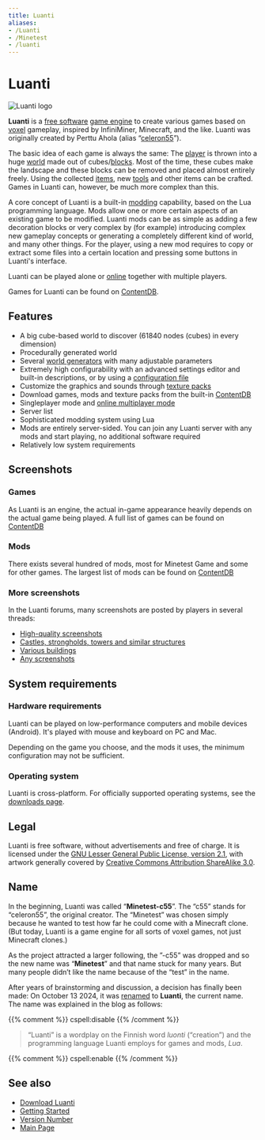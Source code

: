 ```yaml
---
title: Luanti
aliases:
- /Luanti
- /Minetest
- /luanti
---
```


# Luanti

![Luanti logo](/images/luanti/Luanti_logo.png)

**Luanti** is a [free software](https://en.wikipedia.org/wiki/Free_software) [game engine](https://en.wikipedia.org/wiki/Game_engine) to create various games based on [voxel](https://en.wikipedia.org/wiki/Voxel) gameplay, inspired by InfiniMiner, Minecraft, and the like. Luanti was originally created by Perttu Ahola (alias “[celeron55](/about/history/celeron55)”).

The basic idea of each game is always the same: The [player](/for-players/player) is thrown into a huge [world](/for-players/worlds) made out of cubes/[blocks](/for-players/nodes). Most of the time, these cubes make the landscape and these blocks can be removed and placed almost entirely freely. Using the collected [items](/for-players/items), new [tools](/for-players/tool) and other items can be crafted. Games in Luanti can, however, be much more complex than this.

A core concept of Luanti is a built-in [modding](/for-players/mods) capability, based on the Lua programming language. Mods allow one or more certain aspects of an existing game to be modified. Luanti mods can be as simple as adding a few decoration blocks or very complex by (for example) introducing complex new gameplay concepts or generating a completely different kind of world, and many other things. For the player, using a new mod requires to copy or extract some files into a certain location and pressing some buttons in Luanti's interface.

Luanti can be played alone or [online](/server) together with multiple players.

Games for Luanti can be found on [ContentDB](https://content.luanti.org/packages/?type=game).

Features
--------

*   A big cube-based world to discover (61840 nodes (cubes) in every dimension)
*   Procedurally generated world
*   Several [world generators](/mapgen) with many adjustable parameters
*   Extremely high configurability with an advanced settings editor and built-in descriptions, or by using a [configuration file](/for-players/minetest-conf)
*   Customize the graphics and sounds through [texture packs](/for-players/texture-packs)
*   Download games, mods and texture packs from the built-in [ContentDB](https://content.luanti.org/)
*   Singleplayer mode and [online multiplayer mode](/server "Server")
*   Server list
*   Sophisticated modding system using Lua
*   Mods are entirely server-sided. You can join any Luanti server with any mods and start playing, no additional software required
*   Relatively low system requirements

Screenshots
-----------

### Games

As Luanti is an engine, the actual in-game appearance heavily depends on the actual game being played. A full list of games can be found on [ContentDB](https://content.luanti.org/packages/?type=game)

### Mods

There exists several hundred of mods, most for Minetest Game and some for other games. The largest list of mods can be found on [ContentDB](https://content.luanti.org/packages/?type=mod)

### More screenshots

In the Luanti forums, many screenshots are posted by players in several threads:

*   [High-quality screenshots](https://forum.luanti.org/viewtopic.php?f=3&t=10366)
*   [Castles, strongholds, towers and similar structures](https://forum.luanti.org/viewtopic.php?f=3&t=15105)
*   [Various buildings](https://forum.luanti.org/viewtopic.php?f=3&t=10128)
*   [Any screenshots](https://forum.luanti.org/viewtopic.php?f=3&t=156)

System requirements
-------------------

### Hardware requirements

Luanti can be played on low-performance computers and mobile devices (Android). It's played with mouse and keyboard on PC and Mac.

Depending on the game you choose, and the mods it uses, the minimum configuration may not be sufficient.

### Operating system

Luanti is cross-platform. For officially supported operating systems, see the [downloads page](http://www.luanti.org/downloads/).

Legal
-----

Luanti is free software, without advertisements and free of charge. It is licensed under the [GNU Lesser General Public License, version 2.1](http://www.gnu.org/licenses/old-licenses/lgpl-2.1), with artwork generally covered by [Creative Commons Attribution ShareAlike 3.0](http://creativecommons.org/licenses/by-sa/3.0).

Name
----

In the beginning, Luanti was called “**Minetest-c55**”. The “c55” stands for “celeron55”, the original creator. The “Minetest” was chosen simply because he wanted to test how far he could come with a Minecraft clone. (But today, Luanti is a game engine for all sorts of voxel games, not just Minecraft clones.)

As the project attracted a larger following, the ”-c55” was dropped and so the new name was “**Minetest**” and that name stuck for many years. But many people didn’t like the name because of the “test” in the name.

After years of brainstorming and discussion, a decision has finally been made: On October 13 2024, it was [renamed](https://blog.luanti.org/2024/10/13/Introducing-Our-New-Name/) to **Luanti**, the current name. The name was explained in the blog as follows:

{{% comment %}} cspell:disable {{% /comment %}}

> “Luanti” is a wordplay on the Finnish word _luonti_ (“creation”) and the programming language Luanti employs for games and mods, _Lua_.

{{% comment %}} cspell:enable {{% /comment %}}

See also
--------

*   [Download Luanti](http://www.luanti.org/downloads/)
*   [Getting Started](/for-players/getting-started)
*   [Version Number](/version-number)
*   [Main Page](/)
